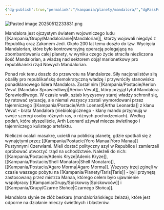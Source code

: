 ```yaml
---
{"dg-publish":true,"permalink":"/kampania/planety/mandalora/","dgPassFrontmatter":true}
---
```


![Pasted image 20250512233831.png](/img/user/6%20Obrazy/Pasted%20image%2020250512233831.png)

Mandalora jest ojczystym światem wojowniczego ludu [[Kampania/Grupy/Mandalorianie\|Mandalorian]], którzy wojowali niegdyś z Republiką oraz Zakonem Jedi. Około 200 lat temu doszło do tzw. Wycięcia Mandalorian, które było kontrowersyjną operacją polegającą na zbombardowaniu całej planety, w wyniku czego życie straciła niezliczona ilość Mandalorian, a władzę nad sektorem objął marionetkowy pro republikański rząd Nowych Mandalorian.

Ponad rok temu doszło do przewrotu na Mandalorze. Siły nacjonalistów siłą obaliły pro republikańską demokratyczną władzę i przywróciły stanowisko ponadklanowego lidera Mandalora. Został nim [[Kampania/Postacie/Aerion Vevut (Mandalor Sprawiedliwy)\|Aerion Vevut]], który przyjął tytuł Mandalora Sprawiedliwego. W czasie walk, sztab kryzysowy starej władzy schronił się, by ratować sytuację, ale niemal wszyscy zostali wymordowani przez tajemniczego [[Kampania/Postacie/Arth Loenard\|Artha Leonarda]] z klanu Vevut - brata Mandalora (niebiologicznego - klany mando przyjmują w swoje szeregi osoby różnych ras, o różnych pochodzeniach). Według podań, które słyszeliście, Arth Leonard używał miecza świetlnego i tajemniczego kulistego artefaktu.

Nieliczni ocalali masakrę, uciekli na pobliską planetę, gdzie spotkali się z wynajętymi przez [[Kampania/Postacie/Yoro Manaa\|Yoro Manaa]] Pustynnymi Czerwiami. Mieli dostać polityczny azyl w Republice i zamierzali spróbować utworzyć rząd na uchodźctwie. Należeli do nich: [[Kampania/Postacie/Adenis Kryze\|Adenis Kryze]], [[Kampania/Postacie/Shell Monataro\|Shell Monataro]], [[Kampania/Postacie/Agaro Morma\|Agaro Morma]]. Wszyscy trzej zginęli w czasie waszego pobytu na [[Kampania/Planety/Taris\|Taris]] - byli przynętą zastosowaną przez mistrza Manaa, którego celem było ujawnienie współpracy [[Kampania/Grupy/Spiskowcy\|Spiskowców]] i [[Kampania/Grupy/Czarne Słońce\|Czarnego Słońca]].

Mandalora słynie ze złóż beskaru (mandaloriańskiego żelaza), które jest odporne na działanie mieczy świetlnych i blasterów.